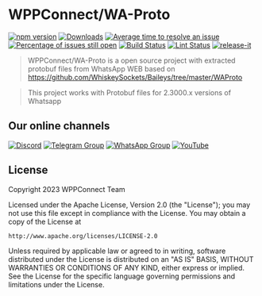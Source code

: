 # WPPConnect/WA-Proto

[![npm version](https://img.shields.io/npm/v/@wppconnect/wa-proto.svg?color=green)](https://www.npmjs.com/package/@wppconnect/wa-proto)
[![Downloads](https://img.shields.io/npm/dm/@wppconnect/wa-proto.svg)](https://www.npmjs.com/package/@wppconnect/wa-proto)
[![Average time to resolve an issue](https://isitmaintained.com/badge/resolution/wppconnect-team/wa-proto.svg)](https://isitmaintained.com/project/wppconnect/wa-proto 'Average time to resolve an issue')
[![Percentage of issues still open](https://isitmaintained.com/badge/open/wppconnect-team/wa-proto.svg)](https://isitmaintained.com/project/wppconnect/wa-proto 'Percentage of issues still open')
[![Build Status](https://img.shields.io/github/actions/workflow/status/wppconnect-team/wa-proto/build.yml?branch=main)](https://github.com/wppconnect/wa-proto/actions)
[![Lint Status](https://img.shields.io/github/actions/workflow/status/wppconnect-team/wa-proto/lint.yml?branch=main&label=lint)](https://github.com/wppconnect/wa-proto/actions)
[![release-it](https://img.shields.io/badge/%F0%9F%93%A6%F0%9F%9A%80-release--it-e10079.svg)](https://github.com/release-it/release-it)

> WPPConnect/WA-Proto is a open source project with extracted protobuf files from WhatsApp WEB based on https://github.com/WhiskeySockets/Baileys/tree/master/WAProto

> This project works with Protobuf files for 2.3000.x versions of Whatsapp

## Our online channels

[![Discord](https://img.shields.io/discord/844351092758413353?color=blueviolet&label=Discord&logo=discord&style=flat)](https://discord.gg/JU5JGGKGNG)
[![Telegram Group](https://img.shields.io/badge/Telegram-Group-32AFED?logo=telegram)](https://t.me/wppconnect)
[![WhatsApp Group](https://img.shields.io/badge/WhatsApp-Group-25D366?logo=whatsapp)](https://chat.whatsapp.com/LJaQu6ZyNvnBPNAVRbX00K)
[![YouTube](https://img.shields.io/youtube/channel/subscribers/UCD7J9LG08PmGQrF5IS7Yv9A?label=YouTube)](https://www.youtube.com/c/wppconnect)

## License

Copyright 2023 WPPConnect Team

Licensed under the Apache License, Version 2.0 (the "License");
you may not use this file except in compliance with the License.
You may obtain a copy of the License at

    http://www.apache.org/licenses/LICENSE-2.0

Unless required by applicable law or agreed to in writing, software
distributed under the License is distributed on an "AS IS" BASIS,
WITHOUT WARRANTIES OR CONDITIONS OF ANY KIND, either express or implied.
See the License for the specific language governing permissions and
limitations under the License.
